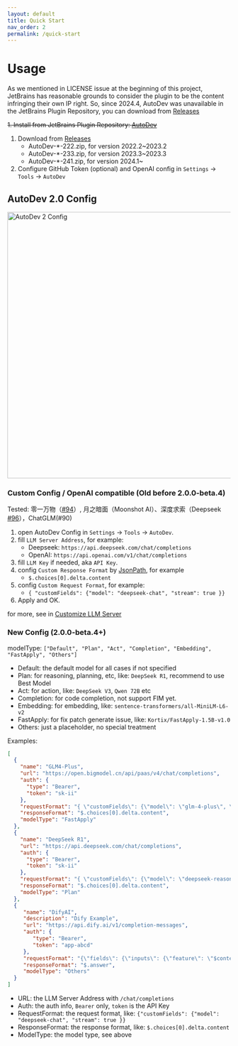 ```yaml
---
layout: default
title: Quick Start
nav_order: 2
permalink: /quick-start
---
```


# Usage

As we mentioned in LICENSE issue at the beginning of this project, JetBrains has reasonable grounds to consider 
the plugin to be the content infringing their own IP right.
So, since 2024.4, AutoDev was unavailable in the JetBrains Plugin Repository, you can download from 
[Releases](https://github.com/unit-mesh/auto-dev/releases)

~~1. Install from JetBrains Plugin Repository: [AutoDev](https://plugins.jetbrains.com/plugin/21520-autodev)~~
1. Download from [Releases](https://github.com/unit-mesh/auto-dev/releases)
   - AutoDev-*-222.zip, for version 2022.2~2023.2
   - AutoDev-*-233.zip, for version 2023.3~2023.3
   - AutoDev-*-241.zip, for version 2024.1~
2. Configure GitHub Token (optional) and OpenAI config in `Settings` -> `Tools` -> `AutoDev`

## AutoDev 2.0 Config

<img src="https://unitmesh.cc/auto-dev/autodev-2-config.png" alt="AutoDev 2 Config" width="600px"/>

### Custom Config / OpenAI compatible (Old before 2.0.0-beta.4)

Tested: 零一万物（[#94](https://github.com/unit-mesh/auto-dev/issues/94)）, 月之暗面（Moonshot
AI）、深度求索（Deepseek [#96](https://github.com/unit-mesh/auto-dev/issues/96)），ChatGLM(#90)

1. open AutoDev Config in `Settings` -> `Tools` -> `AutoDev`.
2. fill `LLM Server Address`, for example:
   - Deepseek: `https://api.deepseek.com/chat/completions`
   - OpenAI: `https://api.openai.com/v1/chat/completions`
3. fill `LLM Key` if needed, aka `API Key`.
4. config `Custom Response Format` by [JsonPath](https://github.com/json-path/JsonPath), for example
   - `$.choices[0].delta.content`
5. config `Custom Request Format`, for example:
   - `{ "customFields": {"model": "deepseek-chat", "stream": true }}`
6. Apply and OK.

for more, see in [Customize LLM Server](/custom/llm-server)

### New Config (2.0.0-beta.4+)

modelType: `["Default", "Plan", "Act", "Completion", "Embedding", "FastApply", "Others"]`

- Default: the default model for all cases if not specified
- Plan: for reasoning, planning, etc, like: `DeepSeek R1`, recommend to use Best Model
- Act: for action, like: `DeepSeek V3`, `Qwen 72B` etc
- Completion: for code completion, not support FIM yet.
- Embedding: for embedding, like: `sentence-transformers/all-MiniLM-L6-v2`
- FastApply: for fix patch generate issue, like: `Kortix/FastApply-1.5B-v1.0`
- Others: just a placeholder, no special treatment

Examples:

```json
[
  {
    "name": "GLM4-Plus",
    "url": "https://open.bigmodel.cn/api/paas/v4/chat/completions",
    "auth": {
      "type": "Bearer",
      "token": "sk-ii"
    },
    "requestFormat": "{ \"customFields\": {\"model\": \"glm-4-plus\", \"stream\": true}}",
    "responseFormat": "$.choices[0].delta.content",
    "modelType": "FastApply"
  },
  {
    "name": "DeepSeek R1",
    "url": "https://api.deepseek.com/chat/completions",
    "auth": {
      "type": "Bearer",
      "token": "sk-ii"
    },
    "requestFormat": "{ \"customFields\": {\"model\": \"deepseek-reasoner\", \"stream\": true}}",
    "responseFormat": "$.choices[0].delta.content",
    "modelType": "Plan"
  },
  {
     "name": "DifyAI",
     "description": "Dify Example",
     "url": "https://api.dify.ai/v1/completion-messages",
     "auth": {
        "type": "Bearer",
        "token": "app-abcd"
     },
     "requestFormat": "{\"fields\": {\"inputs\": {\"feature\": \"$content\"}, \"response_mode\": \"streaming\", \"user\": \"phodal\" }}",
     "responseFormat": "$.answer",
     "modelType": "Others"
  }
]
```

- URL: the LLM Server Address with `/chat/completions`
- Auth: the auth info, `Bearer` only, `token` is the API Key
- RequestFormat: the request format, like: `{"customFields": {"model": "deepseek-chat", "stream": true }}`
- ResponseFormat: the response format, like: `$.choices[0].delta.content`
- ModelType: the model type, see above
